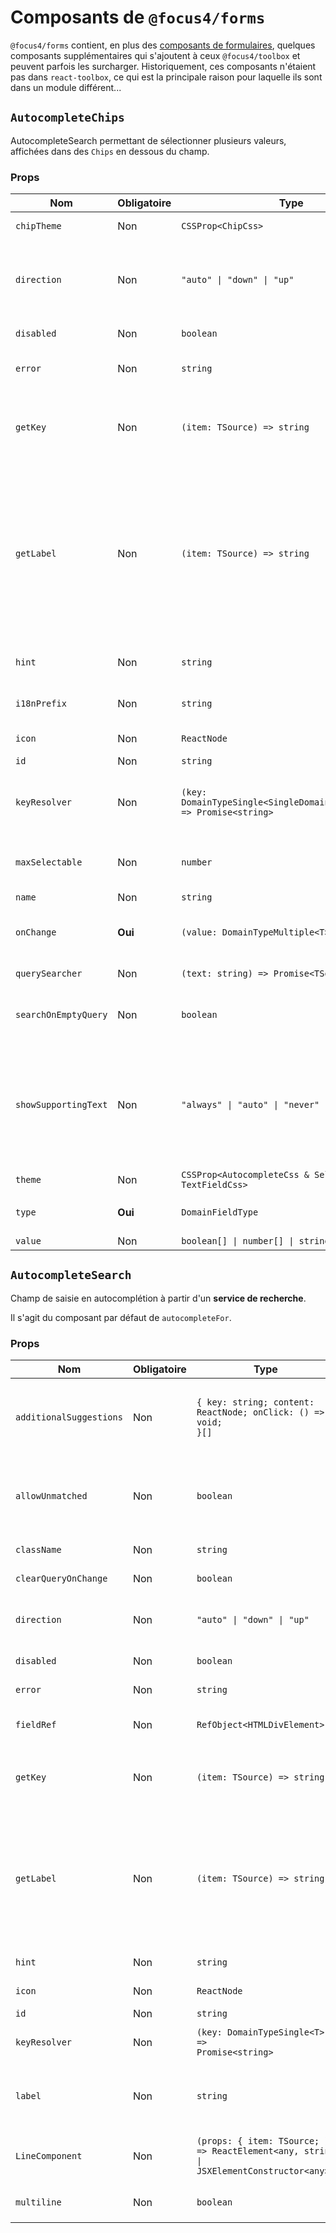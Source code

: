 # Composants de `@focus4/forms` <!-- {docsify-ignore-all} -->

`@focus4/forms` contient, en plus des [composants de formulaires](./model/form-usage.md), quelques composants supplémentaires qui s'ajoutent à ceux `@focus4/toolbox` et peuvent parfois les surcharger. Historiquement, ces composants n'étaient pas dans `react-toolbox`, ce qui est la principale raison pour laquelle ils sont dans un module différent...

## `AutocompleteChips`

AutocompleteSearch permettant de sélectionner plusieurs valeurs, affichées dans des `Chips` en dessous du champ.

### Props

| Nom                  | Obligatoire | Type                                                                                                   | Description                                                                                                                                                                                                           |
| -------------------- | ----------- | ------------------------------------------------------------------------------------------------------ | --------------------------------------------------------------------------------------------------------------------------------------------------------------------------------------------------------------------- |
| `chipTheme`          | Non         | <code>CSSProp&lt;ChipCss&gt;</code>                                                                    | CSS pour les Chips.                                                                                                                                                                                                   |
| `direction`          | Non         | <code>"auto" &#124; "down" &#124; "up"</code>                                                          | Précise dans quel sens les suggestions doivent s'afficher. Par défaut : "auto".                                                                                                                                       |
| `disabled`           | Non         | <code>boolean</code>                                                                                   | Désactive le select.                                                                                                                                                                                                  |
| `error`              | Non         | <code>string</code>                                                                                    | Message d'erreur à afficher.                                                                                                                                                                                          |
| `getKey`             | Non         | <code>(item: TSource) =&gt; string</code>                                                              | Détermine la propriété de l'objet a utiliser comme clé.<br />Par défaut : `item => item.key`                                                                                                                          |
| `getLabel`           | Non         | <code>(item: TSource) =&gt; string</code>                                                              | Détermine la propriété de l'objet à utiliser comme libellé.<br />Le libellé de l'objet est le texte utilisé pour chercher la correspondance avec le texte saisi dans le champ.<br />Par défaut : `item => item.label` |
| `hint`               | Non         | <code>string</code>                                                                                    | Placeholder pour le champ texte.                                                                                                                                                                                      |
| `i18nPrefix`         | Non         | <code>string</code>                                                                                    | Préfixe i18n. Par défaut : "focus".                                                                                                                                                                                   |
| `icon`               | Non         | <code>ReactNode</code>                                                                                 | Icône à poser devant le texte.                                                                                                                                                                                        |
| `id`                 | Non         | <code>string</code>                                                                                    | Id de l'input.                                                                                                                                                                                                        |
| `keyResolver`        | Non         | <code>(key: DomainTypeSingle&lt;SingleDomainFieldType&lt;T&gt;&gt;) =&gt; Promise&lt;string&gt;</code> | Service de résolution de clé. Doit retourner le libellé.                                                                                                                                                              |
| `maxSelectable`      | Non         | <code>number</code>                                                                                    | Nombre maximal d'éléments sélectionnables.                                                                                                                                                                            |
| `name`               | Non         | <code>string</code>                                                                                    | Nom de l'input.                                                                                                                                                                                                       |
| `onChange`           | **Oui**     | <code>(value: DomainTypeMultiple&lt;T&gt;) =&gt; void</code>                                           | Est appelé à chaque changement de valeur.                                                                                                                                                                             |
| `querySearcher`      | Non         | <code>(text: string) =&gt; Promise&lt;TSource[]&gt;</code>                                             | Service de recherche.                                                                                                                                                                                                 |
| `searchOnEmptyQuery` | Non         | <code>boolean</code>                                                                                   | Active l'appel à la recherche si le champ est vide.                                                                                                                                                                   |
| `showSupportingText` | Non         | <code>"always" &#124; "auto" &#124; "never"</code>                                                     | Contrôle l'affichage du texte en dessous du champ, quelque soit la valeur de `supportingText` ou `maxLength`. Par défaut : "always".                                                                                  |
| `theme`              | Non         | <code>CSSProp&lt;AutocompleteCss & SelectChipsCss & TextFieldCss&gt;</code>                            | CSS.                                                                                                                                                                                                                  |
| `type`               | **Oui**     | <code>DomainFieldType</code>                                                                           | Type du champ (celui du domaine).                                                                                                                                                                                     |
| `value`              | Non         | <code>boolean[] &#124; number[] &#124; string[]</code>                                                 | Valeur.                                                                                                                                                                                                               |

## `AutocompleteSearch`

Champ de saisie en autocomplétion à partir d'un **service de recherche**.

Il s'agit du composant par défaut de `autocompleteFor`.

### Props

| Nom                           | Obligatoire | Type                                                                                                                   | Description                                                                                                                                                                                                           |
| ----------------------------- | ----------- | ---------------------------------------------------------------------------------------------------------------------- | --------------------------------------------------------------------------------------------------------------------------------------------------------------------------------------------------------------------- |
| `additionalSuggestions`       | Non         | <code>{ key: string; content: ReactNode; onClick: () =&gt; void; }[]</code>                                            | Suggestions supplémentaires à afficher en plus des suggestions issues de `values`, pour effectuer des actions différentes.                                                                                            |
| `allowUnmatched`              | Non         | <code>boolean</code>                                                                                                   | Autorise la sélection d'une valeur qui n'existe pas dans `values` (le contenu de la `query` sera retourné en tant que valeur).                                                                                        |
| `className`                   | Non         | <code>string</code>                                                                                                    | Classe CSS pour le composant racine.                                                                                                                                                                                  |
| `clearQueryOnChange`          | Non         | <code>boolean</code>                                                                                                   | Vide la query à la sélection d'une valeur.                                                                                                                                                                            |
| `direction`                   | Non         | <code>"auto" &#124; "down" &#124; "up"</code>                                                                          | Précise dans quel sens les suggestions doivent s'afficher. Par défaut : "auto".                                                                                                                                       |
| `disabled`                    | Non         | <code>boolean</code>                                                                                                   | Désactive le champ texte.                                                                                                                                                                                             |
| `error`                       | Non         | <code>string</code>                                                                                                    | Erreur à afficher sous le champ.                                                                                                                                                                                      |
| `fieldRef`                    | Non         | <code>RefObject&lt;HTMLDivElement&gt;</code>                                                                           | Ref vers le champ (pour ancrer un Menu dessus par exemple).                                                                                                                                                           |
| `getKey`                      | Non         | <code>(item: TSource) =&gt; string</code>                                                                              | Détermine la propriété de l'objet a utiliser comme clé.<br />Par défaut : `item => item.key`                                                                                                                          |
| `getLabel`                    | Non         | <code>(item: TSource) =&gt; string</code>                                                                              | Détermine la propriété de l'objet à utiliser comme libellé.<br />Le libellé de l'objet est le texte utilisé pour chercher la correspondance avec le texte saisi dans le champ.<br />Par défaut : `item => item.label` |
| `hint`                        | Non         | <code>string</code>                                                                                                    | Placeholder pour le champ texte.                                                                                                                                                                                      |
| `icon`                        | Non         | <code>ReactNode</code>                                                                                                 | Icône à poser devant le texte.                                                                                                                                                                                        |
| `id`                          | Non         | <code>string</code>                                                                                                    | `id` pour l'input HTML.                                                                                                                                                                                               |
| `keyResolver`                 | Non         | <code>(key: DomainTypeSingle&lt;T&gt;) =&gt; Promise&lt;string&gt;</code>                                              | Service de résolution de clé. Doit retourner le libellé.                                                                                                                                                              |
| `label`                       | Non         | <code>string</code>                                                                                                    | Libellé du champ, sera affiché à la place du `hint` et se déplacera sur le dessus lorsque le champ est utilisé.                                                                                                       |
| `LineComponent`               | Non         | <code>(props: { item: TSource; }) =&gt; ReactElement&lt;any, string &#124; JSXElementConstructor&lt;any&gt;&gt;</code> | Composant personnalisé pour afficher les suggestions.                                                                                                                                                                 |
| `multiline`                   | Non         | <code>boolean</code>                                                                                                   | Si renseigné, affiche un <textarea> à la place de l'<input>.                                                                                                                                                          |
| `name`                        | Non         | <code>string</code>                                                                                                    | `name` pour l'input HTML.                                                                                                                                                                                             |
| `onBlur`                      | Non         | <code>FocusEventHandler&lt;HTMLInputElement &#124; HTMLTextAreaElement &#124; HTMLSpanElement&gt;</code>               | Au blur du champ texte.                                                                                                                                                                                               |
| `onChange`                    | Non         | <code>(key: DomainTypeSingle&lt;T&gt;, value?: TSource) =&gt; void</code>                                              | Au changement.                                                                                                                                                                                                        |
| `onClick`                     | Non         | <code>MouseEventHandler&lt;HTMLDivElement&gt;</code>                                                                   | Au clic sur le champ texte.                                                                                                                                                                                           |
| `onContextMenu`               | Non         | <code>MouseEventHandler&lt;HTMLInputElement &#124; HTMLTextAreaElement&gt;</code>                                      | Au clic-droit dans le champ texte.                                                                                                                                                                                    |
| `onFocus`                     | Non         | <code>FocusEventHandler&lt;HTMLInputElement &#124; HTMLTextAreaElement &#124; HTMLSpanElement&gt;</code>               | Au focus du champ texte.                                                                                                                                                                                              |
| `onKeyDown`                   | Non         | <code>KeyboardEventHandler&lt;HTMLInputElement &#124; HTMLTextAreaElement&gt;</code>                                   | Au `keydown` du champ.                                                                                                                                                                                                |
| `onKeyPress`                  | Non         | <code>KeyboardEventHandler&lt;HTMLInputElement &#124; HTMLTextAreaElement&gt;</code>                                   | Au `keypress` du champ.                                                                                                                                                                                               |
| `onKeyUp`                     | Non         | <code>KeyboardEventHandler&lt;HTMLInputElement &#124; HTMLTextAreaElement&gt;</code>                                   | Au `keyup` du champ.                                                                                                                                                                                                  |
| `onPaste`                     | Non         | <code>ClipboardEventHandler&lt;HTMLInputElement &#124; HTMLTextAreaElement&gt;</code>                                  | Au collage de texte dans le champ.                                                                                                                                                                                    |
| `onPointerDown`               | Non         | <code>(e: PointerEvent&lt;HTMLInputElement &#124; HTMLTextAreaElement&gt;) =&gt; void</code>                           | [MDN Reference](https://developer.mozilla.org/docs/Web/API/Element/pointerdown_event)                                                                                                                                 |
| `onPointerEnter`              | Non         | <code>(e: PointerEvent&lt;HTMLInputElement &#124; HTMLTextAreaElement&gt;) =&gt; void</code>                           | [MDN Reference](https://developer.mozilla.org/docs/Web/API/Element/pointerenter_event)                                                                                                                                |
| `onPointerLeave`              | Non         | <code>(e: PointerEvent&lt;HTMLInputElement &#124; HTMLTextAreaElement&gt;) =&gt; void</code>                           | [MDN Reference](https://developer.mozilla.org/docs/Web/API/Element/pointerleave_event)                                                                                                                                |
| `onPointerUp`                 | Non         | <code>(e: PointerEvent&lt;HTMLInputElement &#124; HTMLTextAreaElement&gt;) =&gt; void</code>                           | [MDN Reference](https://developer.mozilla.org/docs/Web/API/Element/pointerup_event)                                                                                                                                   |
| `onQueryChange`               | Non         | <code>(query: string) =&gt; void</code>                                                                                | Handler appelé lorsque la query (= contenu du champ texte) change.                                                                                                                                                    |
| `prefix`                      | Non         | <code>string</code>                                                                                                    | Préfixe à poser devant le texte.                                                                                                                                                                                      |
| `query`                       | Non         | <code>string</code>                                                                                                    | Permet de surcharger la query (= contenu du champ texte). A utiliser avec `onQueryChange`.                                                                                                                            |
| `querySearcher`               | Non         | <code>(text: string) =&gt; Promise&lt;TSource[]&gt;</code>                                                             | Service de recherche.                                                                                                                                                                                                 |
| `required`                    | Non         | <code>boolean</code>                                                                                                   | Valeur de `required` sur l'input HTML.                                                                                                                                                                                |
| `role`                        | Non         | <code>AriaRole</code>                                                                                                  | Valeur de `role` sur l'input HTML.                                                                                                                                                                                    |
| `rows`                        | Non         | <code>number</code>                                                                                                    | Nombre de lignes pour le <textarea> (si `multiline`).                                                                                                                                                                 |
| `searchOnEmptyQuery`          | Non         | <code>boolean</code>                                                                                                   | Active l'appel à la recherche si le champ est vide.                                                                                                                                                                   |
| `searchOnQuerySearcherChange` | Non         | <code>boolean</code>                                                                                                   | Rappelle la recherche quand le `querySearcher` change (nécessite un `querySearcher` stable).                                                                                                                          |
| `showSupportingText`          | Non         | <code>"always" &#124; "auto" &#124; "never"</code>                                                                     | Contrôle l'affichage du texte en dessous du champ, quelque soit la valeur de `supportingText` ou `maxLength`. Par défaut : "auto".                                                                                    |
| `suffix`                      | Non         | <code>string</code>                                                                                                    | Préfixe à poser après le texte.                                                                                                                                                                                       |
| `supportingText`              | Non         | <code>string</code>                                                                                                    | Texte à afficher en dessous du champ. Sera affiché en rouge si `error`.                                                                                                                                               |
| `tabIndex`                    | Non         | <code>number</code>                                                                                                    | `tabindex` pour l'input HTML.                                                                                                                                                                                         |
| `theme`                       | Non         | <code>CSSProp&lt;AutocompleteCss & TextFieldCss&gt;</code>                                                             | CSS.                                                                                                                                                                                                                  |
| `trailing`                    | Non         | <code>TrailingIcon &#124; TrailingIcon[]</code>                                                                        | Définition des icônes à poser après le texte dans le champ.                                                                                                                                                           |
| `type`                        | **Oui**     | <code>DomainFieldType</code>                                                                                           | Type du champ (celui du domaine).                                                                                                                                                                                     |
| `value`                       | Non         | <code>string &#124; number &#124; boolean</code>                                                                       | Valeur.                                                                                                                                                                                                               |

## `BooleanRadio`

Un radio oui/non pour un booléen.

### Props

| Nom                  | Obligatoire | Type                                                   | Description                                                                                                                          |
| -------------------- | ----------- | ------------------------------------------------------ | ------------------------------------------------------------------------------------------------------------------------------------ |
| `disabled`           | Non         | <code>boolean</code>                                   | Disabled radio-select, default to: false                                                                                             |
| `error`              | Non         | <code>string</code>                                    | Error message to display.                                                                                                            |
| `labelNo`            | Non         | <code>string</code>                                    | Libellé pour le "non". Par défaut: "focus.boolean.no"                                                                                |
| `labelYes`           | Non         | <code>string</code>                                    | Libellé pour le "oui". Par défaut: "focus.boolean.yes"                                                                               |
| `name`               | **Oui**     | <code>string</code>                                    | Name for input field.                                                                                                                |
| `onChange`           | **Oui**     | <code>(value: boolean) =&gt; void</code>               | Call with each value change.                                                                                                         |
| `showSupportingText` | Non         | <code>"always" &#124; "auto" &#124; "never"</code>     | Contrôle l'affichage du texte en dessous du champ, quelque soit la valeur de `supportingText` ou `maxLength`. Par défaut : "always". |
| `theme`              | Non         | <code>CSSProp&lt;BooleanRadioCss & RadioCss&gt;</code> | CSS.                                                                                                                                 |
| `value`              | Non         | <code>boolean</code>                                   | Value.                                                                                                                               |

## `Display`

Le composant d'affichage par défaut pour [toutes les fonctions d'affichage de champs](model/display-fields.md). Résout les listes de références, les autocompletes via `keyResolver`, les traductions i18n et peut afficher des listes de valeurs.

### Props

| Nom                 | Obligatoire | Type                                                                                                   | Description                                                                                                                                                                          |
| ------------------- | ----------- | ------------------------------------------------------------------------------------------------------ | ------------------------------------------------------------------------------------------------------------------------------------------------------------------------------------ |
| `formatter`         | Non         | <code>(value: DomainTypeSingle&lt;SingleDomainFieldType&lt;T&gt;&gt;) =&gt; string</code>              | Formatteur.                                                                                                                                                                          |
| `keyResolver`       | Non         | <code>(key: DomainTypeSingle&lt;SingleDomainFieldType&lt;T&gt;&gt;) =&gt; Promise&lt;string&gt;</code> | Service de résolution de code.                                                                                                                                                       |
| `listChunkSize`     | Non         | <code>number</code>                                                                                    | Si renseigné pour un affichage multiple en mode `list`, découpe les listes en plusieurs morceaux pour pouvoir les afficher en colonnes par exemple.                                  |
| `multiValueDisplay` | Non         | <code>"inline" &#124; "lists-if-multiple" &#124; "lists"</code>                                        | Permet de choisir si les valeurs multiples sont affichées en liste(s) ou sur une seule ligne.<br />Par défaut : `lists-if-multiple` (`inline` si une seule valeur et `lists` sinon). |
| `theme`             | Non         | <code>CSSProp&lt;DisplayCss&gt;</code>                                                                 | CSS.                                                                                                                                                                                 |
| `type`              | **Oui**     | <code>DomainFieldType</code>                                                                           | Type du champ (celui du domaine).                                                                                                                                                    |
| `value`             | Non         | <code>any</code>                                                                                       | Valeur à afficher.                                                                                                                                                                   |
| `values`            | Non         | <code>ReferenceList&lt;any, any, any&gt;</code>                                                        | Liste des valeurs de référence.                                                                                                                                                      |

## `InputDate`

Un champ de saisie de date avec double saisie en texte (avec un `Input`) et un calendrier (`Calendar`), qui s'affiche en dessous.

### Props

| Nom                | Obligatoire | Type                                                                                                                                                                                    | Description                                                                                                                                                                                                                                                                                                                                                                                                                                                                                                                                                                                                                                                                                                                                                                                                |
| ------------------ | ----------- | --------------------------------------------------------------------------------------------------------------------------------------------------------------------------------------- | ---------------------------------------------------------------------------------------------------------------------------------------------------------------------------------------------------------------------------------------------------------------------------------------------------------------------------------------------------------------------------------------------------------------------------------------------------------------------------------------------------------------------------------------------------------------------------------------------------------------------------------------------------------------------------------------------------------------------------------------------------------------------------------------------------------- |
| `calendarFormat`   | Non         | <code>DateTimeFormatOptions</code>                                                                                                                                                      | Format de l'affichage de la date dans le calendrier.                                                                                                                                                                                                                                                                                                                                                                                                                                                                                                                                                                                                                                                                                                                                                       |
| `calendarPosition` | Non         | <code>"auto" &#124; "down" &#124; "up"</code>                                                                                                                                           | Position du calendrier. Par défaut: "auto".                                                                                                                                                                                                                                                                                                                                                                                                                                                                                                                                                                                                                                                                                                                                                                |
| `calendarProps`    | Non         | <code>Omit&lt;CalendarProps, "onChange" &#124; "display" &#124; "handleSelect" &#124; "selectedDate"&gt;</code>                                                                         |                                                                                                                                                                                                                                                                                                                                                                                                                                                                                                                                                                                                                                                                                                                                                                                                            |
| `displayFrom`      | Non         | <code>"left" &#124; "right"</code>                                                                                                                                                      | Composant affiché depuis la gauche ou la droite.                                                                                                                                                                                                                                                                                                                                                                                                                                                                                                                                                                                                                                                                                                                                                           |
| `error`            | Non         | <code>string</code>                                                                                                                                                                     | Erreur à afficher sous le champ.                                                                                                                                                                                                                                                                                                                                                                                                                                                                                                                                                                                                                                                                                                                                                                           |
| `id`               | Non         | <code>string</code>                                                                                                                                                                     | Id pour l'input.                                                                                                                                                                                                                                                                                                                                                                                                                                                                                                                                                                                                                                                                                                                                                                                           |
| `inputFormat`      | Non         | <code>string</code>                                                                                                                                                                     | Format de la date dans l'input.                                                                                                                                                                                                                                                                                                                                                                                                                                                                                                                                                                                                                                                                                                                                                                            |
| `inputProps`       | Non         | <code>Omit&lt;InputProps&lt;"string"&gt;, "error" &#124; "onChange" &#124; "value" &#124; "type" &#124; "id" &#124; "name" &#124; "onFocus" &#124; "onKeyDown" &#124; "mask"&gt;</code> | Props de l'input.                                                                                                                                                                                                                                                                                                                                                                                                                                                                                                                                                                                                                                                                                                                                                                                          |
| `ISOStringFormat`  | Non         | <code>"date-only" &#124; "local-midnight" &#124; "local-utc-midnight" &#124; "utc-midnight"</code>                                                                                      | Définit la correspondance entre une date et l'ISOString (date/heure) associé.<br /><br />Par exemple, pour 24/10/2017 en UTC + 2 :<br />- "utc-midnight" : Minuit, en UTC. (-> 2017-10-24T00:00:00Z)<br />- "local-midnight" : Minuit, au fuseau horaire local. (-> 2017-10-24T00:00:00+02:00)<br />- "local-utc-midnight" : Minuit à l'heure locale, en UTC. (-> 2017-10-23T22:00:00Z)<br />- "date-only" : ISOString sans heure (-> 2017-10-23)<br /><br />En "utc-midnight", le composant ignore totalement la composante heure de la date qu'il reçoit,<br />alors qu'en "local-*" la date sera convertie dans le fuseau horaire local. Quelque soit le format choisi,<br />la composante heure sera toujours normalisée (comme choisi) en sortie de `onChange`.<br /><br />Par défaut "utc-midnight". |
| `name`             | Non         | <code>string</code>                                                                                                                                                                     | Name pour l'input.                                                                                                                                                                                                                                                                                                                                                                                                                                                                                                                                                                                                                                                                                                                                                                                         |
| `onChange`         | **Oui**     | <code>(date: string) =&gt; void</code>                                                                                                                                                  | Appelé lorsque la date change.                                                                                                                                                                                                                                                                                                                                                                                                                                                                                                                                                                                                                                                                                                                                                                             |
| `theme`            | Non         | <code>CSSProp&lt;InputDateCss&gt;</code>                                                                                                                                                | CSS.                                                                                                                                                                                                                                                                                                                                                                                                                                                                                                                                                                                                                                                                                                                                                                                                       |
| `timezoneCode`     | Non         | <code>string</code>                                                                                                                                                                     | Code Timezone que l'on souhaite appliquer au DatePicker dans le cas d'une Timezone différente de celle du navigateur (https://moment.github.io/luxon/#/zones)<br />Incompatible avec l'usage de ISOStringFormat                                                                                                                                                                                                                                                                                                                                                                                                                                                                                                                                                                                            |
| `value`            | **Oui**     | <code>string</code>                                                                                                                                                                     | Valeur.                                                                                                                                                                                                                                                                                                                                                                                                                                                                                                                                                                                                                                                                                                                                                                                                    |

## `InputTime`

Un champ de saisie d'heure avec double saisie en texte (avec un `Input`) et une horloge (`Clock`), qui s'affiche en dessous.

### Props

| Nom             | Obligatoire | Type                                                                                                                                                                                    | Description                                                                                                                                          |
| --------------- | ----------- | --------------------------------------------------------------------------------------------------------------------------------------------------------------------------------------- | ---------------------------------------------------------------------------------------------------------------------------------------------------- |
| `clockFormat`   | Non         | <code>"24hr" &#124; "ampm"</code>                                                                                                                                                       | Format pour le composant d'horloge.                                                                                                                  |
| `clockPosition` | Non         | <code>"auto" &#124; "down" &#124; "up"</code>                                                                                                                                           | Position de l'horloge. Par défaut: "auto".                                                                                                           |
| `clockTheme`    | Non         | <code>CSSProp&lt;ClockCss&gt;</code>                                                                                                                                                    | CSS pour le composant Clock.                                                                                                                         |
| `displayFrom`   | Non         | <code>"left" &#124; "right"</code>                                                                                                                                                      | Composant affiché depuis la gauche ou la droite.                                                                                                     |
| `error`         | Non         | <code>string</code>                                                                                                                                                                     | Erreur à afficher sous le champ.                                                                                                                     |
| `id`            | Non         | <code>string</code>                                                                                                                                                                     | Id pour l'input.                                                                                                                                     |
| `inputFormat`   | Non         | <code>string</code>                                                                                                                                                                     | Format de la date dans l'input.                                                                                                                      |
| `inputProps`    | Non         | <code>Omit&lt;InputProps&lt;"string"&gt;, "error" &#124; "onChange" &#124; "value" &#124; "type" &#124; "id" &#124; "name" &#124; "onFocus" &#124; "onKeyDown" &#124; "mask"&gt;</code> | Props de l'input.                                                                                                                                    |
| `name`          | Non         | <code>string</code>                                                                                                                                                                     | Name pour l'input.                                                                                                                                   |
| `onChange`      | **Oui**     | <code>(time: string) =&gt; void</code>                                                                                                                                                  | Appelé lorsque l'heure change.                                                                                                                       |
| `theme`         | Non         | <code>CSSProp&lt;InputTimeCss&gt;</code>                                                                                                                                                | CSS.                                                                                                                                                 |
| `timezoneCode`  | Non         | <code>string</code>                                                                                                                                                                     | Code Timezone que l'on souhaite appliquer au InputTime dans le cas d'une Timezone différente de celle du navigateur (https://momentjs.com/timezone/) |
| `value`         | **Oui**     | <code>string</code>                                                                                                                                                                     | Valeur.                                                                                                                                              |

## `Input`


Surcharge du `TextField` de `@focus4/toolbox` pour ajouter :

-   La gestion de masques de saisie
-   Une gestion propre de saisie de nombre (avec formattage, restrictions de décimales, et un `onChange` qui renvoie bien un nombre)

Il s'agit du composant par défaut pour [`fieldFor`](model/display-fields.md#fieldforfield-options).

### Props

| Nom                     | Obligatoire | Type                                                                                                     | Description                                                                                                                        |
| ----------------------- | ----------- | -------------------------------------------------------------------------------------------------------- | ---------------------------------------------------------------------------------------------------------------------------------- |
| `autoComplete`          | Non         | <code>string</code>                                                                                      | Valeur de `autocomplete` sur l'input HTML.                                                                                         |
| `className`             | Non         | <code>string</code>                                                                                      | Classe CSS pour le composant racine.                                                                                               |
| `disabled`              | Non         | <code>boolean</code>                                                                                     | Désactive le champ texte.                                                                                                          |
| `error`                 | Non         | <code>string</code>                                                                                      | Erreur à afficher sous le champ.                                                                                                   |
| `fieldRef`              | Non         | <code>RefObject&lt;HTMLDivElement&gt;</code>                                                             | Ref vers le champ (pour ancrer un Menu dessus par exemple).                                                                        |
| `hasThousandsSeparator` | Non         | <code>boolean</code>                                                                                     | Pour un input de type "number", affiche les séparateurs de milliers.                                                               |
| `hint`                  | Non         | <code>string</code>                                                                                      | Placeholder pour le champ texte.                                                                                                   |
| `icon`                  | Non         | <code>ReactNode</code>                                                                                   | Icône à poser devant le texte.                                                                                                     |
| `id`                    | Non         | <code>string</code>                                                                                      | `id` pour l'input HTML.                                                                                                            |
| `label`                 | Non         | <code>string</code>                                                                                      | Libellé du champ, sera affiché à la place du `hint` et se déplacera sur le dessus lorsque le champ est utilisé.                    |
| `loading`               | Non         | <code>boolean</code>                                                                                     | Affiche un indicateur de chargement dans le champ texte.                                                                           |
| `mask`                  | Non         | <code>MaskDefinition</code>                                                                              | Pour un input de type "text", paramètre un masque de saisie.                                                                       |
| `maxDecimals`           | Non         | <code>number</code>                                                                                      | Pour un input de type "number", le nombre maximal de décimales qu'il est possible de saisir. Par défaut : 10.                      |
| `maxLength`             | Non         | <code>number</code>                                                                                      | Taille maximum du champ. Sera affiché en dessous du champ à côté de `supportingText`.                                              |
| `multiline`             | Non         | <code>boolean</code>                                                                                     | Si renseigné, affiche un <textarea> à la place de l'<input>.                                                                       |
| `name`                  | Non         | <code>string</code>                                                                                      | `name` pour l'input HTML.                                                                                                          |
| `noNegativeNumbers`     | Non         | <code>boolean</code>                                                                                     | Pour un input de type "number", interdit la saisie de nombres négatifs.                                                            |
| `onBlur`                | Non         | <code>FocusEventHandler&lt;HTMLInputElement &#124; HTMLTextAreaElement &#124; HTMLSpanElement&gt;</code> | Au blur du champ texte.                                                                                                            |
| `onChange`              | **Oui**     | <code>(value: DomainTypeSingle&lt;T&gt;) =&gt; void</code>                                               | Handler appelé à chaque saisie. Retourne la valeur dans le type de l'input.                                                        |
| `onClick`               | Non         | <code>MouseEventHandler&lt;HTMLDivElement&gt;</code>                                                     | Au clic sur le champ texte.                                                                                                        |
| `onContextMenu`         | Non         | <code>MouseEventHandler&lt;HTMLInputElement &#124; HTMLTextAreaElement&gt;</code>                        | Au clic-droit dans le champ texte.                                                                                                 |
| `onFocus`               | Non         | <code>FocusEventHandler&lt;HTMLInputElement &#124; HTMLTextAreaElement &#124; HTMLSpanElement&gt;</code> | Au focus du champ texte.                                                                                                           |
| `onKeyDown`             | Non         | <code>KeyboardEventHandler&lt;HTMLInputElement &#124; HTMLTextAreaElement&gt;</code>                     | Au `keydown` du champ.                                                                                                             |
| `onKeyPress`            | Non         | <code>KeyboardEventHandler&lt;HTMLInputElement &#124; HTMLTextAreaElement&gt;</code>                     | Au `keypress` du champ.                                                                                                            |
| `onKeyUp`               | Non         | <code>KeyboardEventHandler&lt;HTMLInputElement &#124; HTMLTextAreaElement&gt;</code>                     | Au `keyup` du champ.                                                                                                               |
| `onPaste`               | Non         | <code>ClipboardEventHandler&lt;HTMLInputElement &#124; HTMLTextAreaElement&gt;</code>                    | Au collage de texte dans le champ.                                                                                                 |
| `onPointerDown`         | Non         | <code>(e: PointerEvent&lt;HTMLInputElement &#124; HTMLTextAreaElement&gt;) =&gt; void</code>             | [MDN Reference](https://developer.mozilla.org/docs/Web/API/Element/pointerdown_event)                                              |
| `onPointerEnter`        | Non         | <code>(e: PointerEvent&lt;HTMLInputElement &#124; HTMLTextAreaElement&gt;) =&gt; void</code>             | [MDN Reference](https://developer.mozilla.org/docs/Web/API/Element/pointerenter_event)                                             |
| `onPointerLeave`        | Non         | <code>(e: PointerEvent&lt;HTMLInputElement &#124; HTMLTextAreaElement&gt;) =&gt; void</code>             | [MDN Reference](https://developer.mozilla.org/docs/Web/API/Element/pointerleave_event)                                             |
| `onPointerUp`           | Non         | <code>(e: PointerEvent&lt;HTMLInputElement &#124; HTMLTextAreaElement&gt;) =&gt; void</code>             | [MDN Reference](https://developer.mozilla.org/docs/Web/API/Element/pointerup_event)                                                |
| `prefix`                | Non         | <code>string</code>                                                                                      | Préfixe à poser devant le texte.                                                                                                   |
| `readonly`              | Non         | <code>boolean</code>                                                                                     | Si renseigné, crée un champ texte en lecture seule sans <input> HTML.                                                              |
| `required`              | Non         | <code>boolean</code>                                                                                     | Valeur de `required` sur l'input HTML.                                                                                             |
| `role`                  | Non         | <code>AriaRole</code>                                                                                    | Valeur de `role` sur l'input HTML.                                                                                                 |
| `rows`                  | Non         | <code>number</code>                                                                                      | Nombre de lignes pour le <textarea> (si `multiline`).                                                                              |
| `showSupportingText`    | Non         | <code>"always" &#124; "auto" &#124; "never"</code>                                                       | Contrôle l'affichage du texte en dessous du champ, quelque soit la valeur de `supportingText` ou `maxLength`. Par défaut : "auto". |
| `suffix`                | Non         | <code>string</code>                                                                                      | Préfixe à poser après le texte.                                                                                                    |
| `supportingText`        | Non         | <code>string</code>                                                                                      | Texte à afficher en dessous du champ. Sera affiché en rouge si `error`.                                                            |
| `tabIndex`              | Non         | <code>number</code>                                                                                      | `tabindex` pour l'input HTML.                                                                                                      |
| `theme`                 | Non         | <code>CSSProp&lt;TextFieldCss&gt;</code>                                                                 | CSS.                                                                                                                               |
| `trailing`              | Non         | <code>TrailingIcon &#124; TrailingIcon[]</code>                                                          | Définition des icônes à poser après le texte dans le champ.                                                                        |
| `type`                  | **Oui**     | <code>DomainFieldType</code>                                                                             | Type du champ (celui du domaine).                                                                                                  |
| `value`                 | Non         | <code>string &#124; number &#124; boolean</code>                                                         | Valeur.                                                                                                                            |

## `Label`

Le composant d'affichage du libellé par défaut pour [toutes les fonctions d'affichage de champs](model/display-fields.md). Peut inclure une tooltip à côté du libellé.

### Props

| Nom              | Obligatoire | Type                                   | Description                                       |
| ---------------- | ----------- | -------------------------------------- | ------------------------------------------------- |
| `comment`        | Non         | <code>ReactNode</code>                 | Commentaire, affiché sur la tooltip               |
| `i18nPrefix`     | Non         | <code>string</code>                    | Pour l'icône de la tooltip. Par défaut : "focus". |
| `id`             | Non         | <code>string</code>                    | Id du champ associé                               |
| `label`          | Non         | <code>string</code>                    | Libellé.                                          |
| `onTooltipClick` | Non         | <code>() =&gt; void</code>             | Au click sur la tooltip.                          |
| `showTooltip`    | Non         | <code>boolean</code>                   | Affiche la tooltip.                               |
| `style`          | Non         | <code>CSSProperties</code>             | Style inline.                                     |
| `theme`          | Non         | <code>CSSProp&lt;LabelCss&gt;</code>   | CSS.                                              |
| `tooltipTheme`   | Non         | <code>CSSProp&lt;TooltipCss&gt;</code> | CSS de la tooltip.                                |

## `PanelButtons`

Buttons par défaut du panel : edit / save / cancel.

### Props

| Nom             | Obligatoire | Type                       | Description                              |
| --------------- | ----------- | -------------------------- | ---------------------------------------- |
| `editing`       | Non         | <code>boolean</code>       | Etat d'édition.                          |
| `i18nPrefix`    | Non         | <code>string</code>        | Préfixe i18n. Par défaut : "focus"       |
| `loading`       | Non         | <code>boolean</code>       | En cours de chargement                   |
| `onClickCancel` | Non         | <code>() =&gt; void</code> | Appelé au clic sur le bouton "Annuler".  |
| `onClickEdit`   | Non         | <code>() =&gt; void</code> | Appelé au clic sur le bouton "Modifier". |
| `save`          | Non         | <code>() =&gt; void</code> | Handler du bouton save.                  |

## `Panel`

Le composant standard pour afficher un bloc avec un titre, des actions et un contenu. Utilisé largement par les formulaires.

### Props

| Nom               | Obligatoire | Type                                                           | Description                                                                                      |
| ----------------- | ----------- | -------------------------------------------------------------- | ------------------------------------------------------------------------------------------------ |
| `Buttons`         | Non         | <code>ComponentType&lt;PanelButtonsProps&gt;</code>            | Boutons à afficher dans le Panel. Par défaut : les boutons de formulaire (edit / save / cancel). |
| `buttonsPosition` | Non         | <code>"none" &#124; "both" &#124; "bottom" &#124; "top"</code> | Position des boutons. Par défaut : "top".                                                        |
| `editing`         | Non         | <code>boolean</code>                                           | Etat d'édition.                                                                                  |
| `hideOnScrollspy` | Non         | <code>boolean</code>                                           | Masque le panel dans le ScrollspyContainer.                                                      |
| `hideProgressBar` | Non         | <code>boolean</code>                                           | Masque la progress bar lors du chargement/sauvegarde.                                            |
| `i18nPrefix`      | Non         | <code>string</code>                                            | Préfixe i18n. Par défaut : "focus"                                                               |
| `loading`         | Non         | <code>boolean</code>                                           | En cours de chargement                                                                           |
| `name`            | Non         | <code>string</code>                                            | Identifiant du panel. Par défaut : premier mot du titre, si renseigné.                           |
| `onClickCancel`   | Non         | <code>() =&gt; void</code>                                     | Appelé au clic sur le bouton "Annuler".                                                          |
| `onClickEdit`     | Non         | <code>() =&gt; void</code>                                     | Appelé au clic sur le bouton "Modifier".                                                         |
| `save`            | Non         | <code>() =&gt; void</code>                                     | Handler du bouton save.                                                                          |
| `theme`           | Non         | <code>CSSProp&lt;PanelCss&gt;</code>                           | CSS.                                                                                             |
| `title`           | Non         | <code>string</code>                                            | Titre du panel.                                                                                  |

## `SelectCheckbox`

Un composant de sélection multiple pour un champ de type liste de valeurs avec plusieurs choix possibles, dans une liste de référence.

### Props

| Nom                  | Obligatoire | Type                                                         | Description                                                                                                                          |
| -------------------- | ----------- | ------------------------------------------------------------ | ------------------------------------------------------------------------------------------------------------------------------------ |
| `disabled`           | Non         | <code>boolean</code>                                         | Désactive le select.                                                                                                                 |
| `error`              | Non         | <code>string</code>                                          | Message d'erreur à afficher.                                                                                                         |
| `id`                 | Non         | <code>string</code>                                          | Id de l'input.                                                                                                                       |
| `label`              | Non         | <code>string</code>                                          | Libellé.                                                                                                                             |
| `maxSelectable`      | Non         | <code>number</code>                                          | Nombre maximal d'éléments sélectionnables.                                                                                           |
| `name`               | Non         | <code>string</code>                                          | Nom de l'input.                                                                                                                      |
| `onChange`           | **Oui**     | <code>(value: DomainTypeMultiple&lt;T&gt;) =&gt; void</code> | Est appelé à chaque changement de valeur.                                                                                            |
| `showSupportingText` | Non         | <code>"always" &#124; "auto" &#124; "never"</code>           | Contrôle l'affichage du texte en dessous du champ, quelque soit la valeur de `supportingText` ou `maxLength`. Par défaut : "always". |
| `theme`              | Non         | <code>CSSProp&lt;CheckboxCss & SelectCheckboxCss&gt;</code>  | CSS.                                                                                                                                 |
| `type`               | **Oui**     | <code>DomainFieldType</code>                                 | Type du champ (celui du domaine).                                                                                                    |
| `value`              | Non         | <code>boolean[] &#124; number[] &#124; string[]</code>       | Valeur.                                                                                                                              |
| `values`             | **Oui**     | <code>ReferenceList&lt;any, any, any&gt;</code>              | Liste des valeurs.                                                                                                                   |

## `SelectChips`

Select permettant de sélectionner plusieurs valeurs, affichées dans des `Chips` en dessous du champ.

### Props

| Nom                  | Obligatoire | Type                                                                    | Description                                                                                                                          |
| -------------------- | ----------- | ----------------------------------------------------------------------- | ------------------------------------------------------------------------------------------------------------------------------------ |
| `chipTheme`          | Non         | <code>CSSProp&lt;ChipCss&gt;</code>                                     | CSS pour les Chips.                                                                                                                  |
| `direction`          | Non         | <code>"auto" &#124; "down" &#124; "up"</code>                           | Précise dans quel sens les suggestions doivent s'afficher. Par défaut : "auto".                                                      |
| `disabled`           | Non         | <code>boolean</code>                                                    | Désactive le champ texte.                                                                                                            |
| `error`              | Non         | <code>string</code>                                                     | Message d'erreur à afficher.                                                                                                         |
| `hasSelectAll`       | Non         | <code>boolean</code>                                                    | Permet la sélection de tous les éléments à la fois.                                                                                  |
| `i18nPrefix`         | Non         | <code>string</code>                                                     | Préfixe i18n. Par défaut : "focus".                                                                                                  |
| `icon`               | Non         | <code>ReactNode</code>                                                  | Icône à poser devant le texte.                                                                                                       |
| `id`                 | Non         | <code>string</code>                                                     | Id de l'input.                                                                                                                       |
| `maxSelectable`      | Non         | <code>number</code>                                                     | Nombre maximal d'éléments sélectionnables.                                                                                           |
| `name`               | Non         | <code>string</code>                                                     | Nom de l'input.                                                                                                                      |
| `onChange`           | **Oui**     | <code>(value: DomainTypeMultiple&lt;T&gt;) =&gt; void</code>            | Est appelé à chaque changement de valeur.                                                                                            |
| `showSupportingText` | Non         | <code>"always" &#124; "auto" &#124; "never"</code>                      | Contrôle l'affichage du texte en dessous du champ, quelque soit la valeur de `supportingText` ou `maxLength`. Par défaut : "always". |
| `theme`              | Non         | <code>CSSProp&lt;DropdownCss & SelectChipsCss & TextFieldCss&gt;</code> | CSS.                                                                                                                                 |
| `type`               | **Oui**     | <code>DomainFieldType</code>                                            | Type du champ (celui du domaine).                                                                                                    |
| `unselectable`       | Non         | <code>(value: any) =&gt; boolean</code>                                 | Retire les valeurs qui correspondent à ce filtre des valeurs sélectionnables dans le Select.                                         |
| `value`              | Non         | <code>boolean[] &#124; number[] &#124; string[]</code>                  | Valeur.                                                                                                                              |
| `values`             | **Oui**     | <code>ReferenceList&lt;any, any, any&gt;</code>                         | Liste des valeurs.                                                                                                                   |

## `SelectRadio`

Un composant de saisie pour choisir un élément dans une liste de référence en utilisant un [`Radio`](components/toolbox.md#radiogroup)

### Props

| Nom                  | Obligatoire | Type                                                       | Description                                                                                                                          |
| -------------------- | ----------- | ---------------------------------------------------------- | ------------------------------------------------------------------------------------------------------------------------------------ |
| `disabled`           | Non         | <code>boolean</code>                                       | Désactive le select.                                                                                                                 |
| `error`              | Non         | <code>string</code>                                        | Message d'erreur à afficher.                                                                                                         |
| `hasUndefined`       | Non         | <code>boolean</code>                                       | Autorise la non-sélection en ajoutant une option vide. Par défaut : "false".                                                         |
| `label`              | Non         | <code>string</code>                                        | Libellé.                                                                                                                             |
| `name`               | Non         | <code>string</code>                                        | Nom de l'input.                                                                                                                      |
| `onChange`           | **Oui**     | <code>(value: DomainTypeSingle&lt;T&gt;) =&gt; void</code> | Est appelé à chaque changement de valeur.                                                                                            |
| `showSupportingText` | Non         | <code>"always" &#124; "auto" &#124; "never"</code>         | Contrôle l'affichage du texte en dessous du champ, quelque soit la valeur de `supportingText` ou `maxLength`. Par défaut : "always". |
| `theme`              | Non         | <code>CSSProp&lt;RadioCss & SelectRadioCss&gt;</code>      | CSS.                                                                                                                                 |
| `type`               | **Oui**     | <code>DomainFieldType</code>                               | Type du champ (celui du domaine).                                                                                                    |
| `undefinedLabel`     | Non         | <code>string</code>                                        | Libellé du cas vide.                                                                                                                 |
| `undefinedPosition`  | Non         | <code>"bottom" &#124; "top"</code>                         | Position du cas vide. Par défaut : "bottom".                                                                                         |
| `value`              | Non         | <code>string &#124; number &#124; boolean</code>           | Valeur.                                                                                                                              |
| `values`             | **Oui**     | <code>ReferenceList&lt;any, any, any&gt;</code>            | Liste des valeurs.                                                                                                                   |

## `Select`

Un composant de saisie pour choisir un élément dans une liste de référence, via un Dropdown.

Il s'agit du composant par défaut pour [`selectFor`](model/display-fields.md#selectforfield-values-options).

### Props

| Nom                               | Obligatoire | Type                                                                                                               | Description                                                                                                                        |
| --------------------------------- | ----------- | ------------------------------------------------------------------------------------------------------------------ | ---------------------------------------------------------------------------------------------------------------------------------- |
| `className`                       | Non         | <code>string</code>                                                                                                | Classe CSS pour le composant racine.                                                                                               |
| `direction`                       | Non         | <code>"auto" &#124; "down" &#124; "up"</code>                                                                      | Précise dans quel sens les valeurs doivent s'afficher. Par défaut : "auto".                                                        |
| `disableArrowSelectionWhenClosed` | Non         | <code>boolean</code>                                                                                               | Désactive la sélection de valeurs au clavier lorsque la Dropdown est fermée.                                                       |
| `disabled`                        | Non         | <code>boolean</code>                                                                                               | Désactive le champ texte.                                                                                                          |
| `error`                           | Non         | <code>string</code>                                                                                                | Message d'erreur à afficher.                                                                                                       |
| `fieldRef`                        | Non         | <code>RefObject&lt;HTMLDivElement&gt;</code>                                                                       | Ref vers le champ (pour ancrer un Menu dessus par exemple).                                                                        |
| `hasUndefined`                    | Non         | <code>boolean</code>                                                                                               | Autorise la non-sélection en ajoutant une option vide. Par défaut : "true".                                                        |
| `hint`                            | Non         | <code>string</code>                                                                                                | Placeholder pour le champ texte.                                                                                                   |
| `i18nPrefix`                      | Non         | <code>string</code>                                                                                                | Préfixe i18n. Par défaut : "focus".                                                                                                |
| `icon`                            | Non         | <code>ReactNode</code>                                                                                             | Icône à poser devant le texte.                                                                                                     |
| `id`                              | Non         | <code>string</code>                                                                                                | `id` pour l'input HTML.                                                                                                            |
| `label`                           | Non         | <code>string</code>                                                                                                | Libellé du champ, sera affiché à la place du `hint` et se déplacera sur le dessus lorsque le champ est utilisé.                    |
| `LineComponent`                   | Non         | <code>(props: { item: any; }) =&gt; ReactElement&lt;any, string &#124; JSXElementConstructor&lt;any&gt;&gt;</code> | Composant personnalisé pour afficher les valeurs.                                                                                  |
| `loading`                         | Non         | <code>boolean</code>                                                                                               | Affiche un indicateur de chargement dans le champ texte.                                                                           |
| `multiline`                       | Non         | <code>boolean</code>                                                                                               | Si renseigné, affiche un <textarea> à la place de l'<input>.                                                                       |
| `name`                            | Non         | <code>string</code>                                                                                                | `name` pour l'input HTML.                                                                                                          |
| `onBlur`                          | Non         | <code>FocusEventHandler&lt;HTMLInputElement &#124; HTMLTextAreaElement &#124; HTMLSpanElement&gt;</code>           | Au blur du champ texte.                                                                                                            |
| `onChange`                        | **Oui**     | <code>(value: DomainTypeSingle&lt;T&gt;) =&gt; void</code>                                                         | Est appelé à chaque changement de valeur.                                                                                          |
| `onClick`                         | Non         | <code>MouseEventHandler&lt;HTMLDivElement&gt;</code>                                                               | Au clic sur le champ texte.                                                                                                        |
| `onContextMenu`                   | Non         | <code>MouseEventHandler&lt;HTMLInputElement &#124; HTMLTextAreaElement&gt;</code>                                  | Au clic-droit dans le champ texte.                                                                                                 |
| `onFocus`                         | Non         | <code>FocusEventHandler&lt;HTMLInputElement &#124; HTMLTextAreaElement &#124; HTMLSpanElement&gt;</code>           | Au focus du champ texte.                                                                                                           |
| `onKeyDown`                       | Non         | <code>KeyboardEventHandler&lt;HTMLInputElement &#124; HTMLTextAreaElement&gt;</code>                               | Au `keydown` du champ.                                                                                                             |
| `onKeyPress`                      | Non         | <code>KeyboardEventHandler&lt;HTMLInputElement &#124; HTMLTextAreaElement&gt;</code>                               | Au `keypress` du champ.                                                                                                            |
| `onKeyUp`                         | Non         | <code>KeyboardEventHandler&lt;HTMLInputElement &#124; HTMLTextAreaElement&gt;</code>                               | Au `keyup` du champ.                                                                                                               |
| `onPaste`                         | Non         | <code>ClipboardEventHandler&lt;HTMLInputElement &#124; HTMLTextAreaElement&gt;</code>                              | Au collage de texte dans le champ.                                                                                                 |
| `onPointerDown`                   | Non         | <code>(e: PointerEvent&lt;HTMLInputElement &#124; HTMLTextAreaElement&gt;) =&gt; void</code>                       | [MDN Reference](https://developer.mozilla.org/docs/Web/API/Element/pointerdown_event)                                              |
| `onPointerEnter`                  | Non         | <code>(e: PointerEvent&lt;HTMLInputElement &#124; HTMLTextAreaElement&gt;) =&gt; void</code>                       | [MDN Reference](https://developer.mozilla.org/docs/Web/API/Element/pointerenter_event)                                             |
| `onPointerLeave`                  | Non         | <code>(e: PointerEvent&lt;HTMLInputElement &#124; HTMLTextAreaElement&gt;) =&gt; void</code>                       | [MDN Reference](https://developer.mozilla.org/docs/Web/API/Element/pointerleave_event)                                             |
| `onPointerUp`                     | Non         | <code>(e: PointerEvent&lt;HTMLInputElement &#124; HTMLTextAreaElement&gt;) =&gt; void</code>                       | [MDN Reference](https://developer.mozilla.org/docs/Web/API/Element/pointerup_event)                                                |
| `prefix`                          | Non         | <code>string</code>                                                                                                | Préfixe à poser devant le texte.                                                                                                   |
| `required`                        | Non         | <code>boolean</code>                                                                                               | Valeur de `required` sur l'input HTML.                                                                                             |
| `role`                            | Non         | <code>AriaRole</code>                                                                                              | Valeur de `role` sur l'input HTML.                                                                                                 |
| `rows`                            | Non         | <code>number</code>                                                                                                | Nombre de lignes pour le <textarea> (si `multiline`).                                                                              |
| `showSupportingText`              | Non         | <code>"always" &#124; "auto" &#124; "never"</code>                                                                 | Contrôle l'affichage du texte en dessous du champ, quelque soit la valeur de `supportingText` ou `maxLength`. Par défaut : "auto". |
| `suffix`                          | Non         | <code>string</code>                                                                                                | Préfixe à poser après le texte.                                                                                                    |
| `supportingText`                  | Non         | <code>string</code>                                                                                                | Texte à afficher en dessous du champ. Sera affiché en rouge si `error`.                                                            |
| `tabIndex`                        | Non         | <code>number</code>                                                                                                | `tabindex` pour l'input HTML.                                                                                                      |
| `theme`                           | Non         | <code>CSSProp&lt;DropdownCss & TextFieldCss&gt;</code>                                                             | CSS.                                                                                                                               |
| `trailing`                        | Non         | <code>TrailingIcon &#124; TrailingIcon[]</code>                                                                    | Définition des icônes à poser après le texte dans le champ.                                                                        |
| `type`                            | **Oui**     | <code>DomainFieldType</code>                                                                                       | Type du champ (celui du domaine).                                                                                                  |
| `undefinedLabel`                  | Non         | <code>ReactNode</code>                                                                                             | Libellé de l'option vide.                                                                                                          |
| `value`                           | Non         | <code>string &#124; number &#124; boolean</code>                                                                   | Valeur.                                                                                                                            |
| `values`                          | **Oui**     | <code>ReferenceList&lt;any, any, any&gt;</code>                                                                    | Liste des valeurs.                                                                                                                 |
